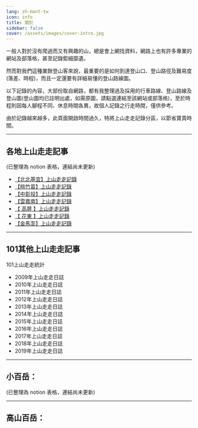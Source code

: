 ```yaml
---
lang: zh-Hant-tw
icon: info
title: 關於
sidebar: false
cover: /assets/images/cover-intro.jpg
---
```


一般人對於沒有爬過而又有興趣的山，總是會上網找資料，網路上也有許多專業的網站及部落格，甚至記錄鉅細靡遺。

然而對我們這種業餘登山客來說，最重要的是如何到達登山口、登山路徑及難易度(落差、時程)，而且一定還要有詳細易懂的登山路線圖。

以下記錄的內容，大部份取自網路，都有我整理過及採用的行車路線、登山路線及登山圖(登山圖均已註明出處，如需原圖，請點選連結至該網站或部落格)，至於時程則因每人腳程不同、休息時間各異，故個人記錄之行走時間，僅供參考。

由於記錄越來越多，此頁面開啟時間過久，特將上山走走記錄分區，以節省寶貴時間。

----

## 各地上山走走記事
(已整理為 notion 表格，連結尚未更新)

- [【北北基宜】上山走走記錄](https://1013399.notion.site/1013399/dd97ce4bd51144fca6323db911df3524?v=8d74e55618e145cb95af004b3903ec96)
- [【桃竹苗】上山走走記錄](#)
- [【中彰投】上山走走記錄](#)
- [【雲嘉南】上山走走記錄](#)
- [【 高屏 】上山走走記錄](#)
- [【 花東 】上山走走記錄](#)
- [【金馬澎】上山走走記錄](#)


----

## 101其他上山走走記事
101上山走走統計

- 2009年上山走走日誌
- 2010年上山走走日誌
- 2011年上山走走日誌
- 2012年上山走走日誌
- 2013年上山走走日誌
- 2014年上山走走日誌
- 2015年上山走走日誌
- 2016年上山走走日誌
- 2017年上山走走日誌
- 2018年上山走走日誌
- 2019年上山走走日誌

----

## 小百岳：
(已整理為 notion 表格，連結尚未更新)

----

## 高山百岳：

